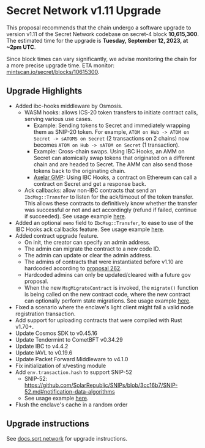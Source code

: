 # Secret Network v1.11 Upgrade

This proposal recommends that the chain undergo a software upgrade to version v1.11 of the Secret Network codebase on secret-4 block **10,615,300**. The estimated time for the upgrade is **Tuesday, September 12, 2023, at ~2pm UTC**.

Since block times can vary significantly, we advise monitoring the chain for a more precise upgrade time. ETA monitor: [mintscan.io/secret/blocks/10615300](https://dev.mintscan.io/secret/blocks/10615300).

## Upgrade Highlights

- Added ibc-hooks middleware by Osmosis.
  - WASM hooks: allows ICS-20 token transfers to initiate contract calls, serving various use cases.
    - Example: Sending tokens to Secret and immediately wrapping them as SNIP-20 token. For example, `ATOM on Hub -> ATOM on Secret -> sATOMS on Secret` (2 transactions on 2 chains) now becomes `ATOM on Hub -> sATOM on Secret` (1 transaction).
    - Example: Cross-chain swaps. Using IBC Hooks, an AMM on Secret can atomically swap tokens that originated on a different chain and are headed to Secret. The AMM can also send those tokens back to the originating chain.
    - [Axelar GMP](https://docs.axelar.dev/dev/general-message-passing/overview): Using IBC Hooks, a contract on Ethereum can call a contract on Secret and get a response back.
  - Ack callbacks: allow non-IBC contracts that send an `IbcMsg::Transfer` to listen for the ack/timeout of the token transfer. This allows these contracts to definitively know whether the transfer was successful or not and act accordingly (refund if failed, continue if succeeded). See usage example [here](https://github.com/scrtlabs/secret.js/blob/4293219/test/ibc-hooks-contract/src/contract.rs#L47-L91).
- Added an optional `memo` field to `IbcMsg::Transfer`, to ease to use of the IBC Hooks ack callbacks feature. See usage example [here](https://github.com/scrtlabs/secret.js/blob/4293219/test/ibc-hooks-contract/src/contract.rs#L60-L63).
- Added contract upgrade feature.
  - On init, the creator can specify an admin address.
  - The admin can migrate the contract to a new code ID.
  - The admin can update or clear the admin address.
  - The admins of contracts that were instantiated before v1.10 are hardcoded according to [proposal 262](https://github.com/scrtlabs/SecretNetwork/blob/ab1852727/docs/proposals/hardcode-admins-on-v1.10.md).
  - Hardcoded admins can only be updated/cleared with a future gov proposal.
  - When the new `MsgMigrateContract` is invoked, the `migrate()` function is being called on the new contract code, where the new contract can optionally perform state migrations. See usage example [here](https://github.com/scrtlabs/SecretNetwork/blob/139a0eb18/cosmwasm/contracts/v1/compute-tests/migration/contract-v2/src/contract.rs#L37-L43).
- Fixed a scenario where the enclave's light client might fail a valid node registration transaction.
- Add support for uploading contracts that were compiled with Rust v1.70+.
- Update Cosmos SDK to v0.45.16
- Update Tendermint to CometBFT v0.34.29
- Update IBC to v4.4.2
- Update IAVL to v0.19.6
- Update Packet Forward Middleware to v4.1.0
- Fix initialization of x/vesting module
- Add `env.transaction.hash` to support SNIP-52
  - SNIP-52: https://github.com/SolarRepublic/SNIPs/blob/3cc16b7/SNIP-52.md#notification-data-algorithms
  - See usage example [here](https://github.com/scrtlabs/SecretNetwork/blob/4f21d5794/cosmwasm/contracts/v1/compute-tests/test-compute-contract-v2/src/contract.rs#L1398-L1400).
- Flush the enclave's cache in a random order

## Upgrade instructions

See [docs.scrt.network](https://docs.scrt.network/secret-network-documentation/post-mortems-upgrades/upgrade-instructions/v1.11) for upgrade instructions.
